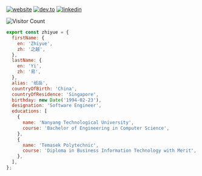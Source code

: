 [![website](https://img.shields.io/badge/yizhiyue.me-%23D17866.svg?&style=for-the-badge&logo=rss&logoColor=white)](https://yizhiyue.me)
[![dev.to](https://img.shields.io/badge/DEV.TO-%230A0A0A.svg?&style=for-the-badge&logo=dev.to&logoColor=white)](https://dev.to/zhiyueyi)
[![linkedin](https://img.shields.io/badge/linkedin-%230077B5.svg?&style=for-the-badge&logo=linkedin&logoColor=white)](https://www.linkedin.com/in/zhiyue/)

![Visitor Count](https://visitor-badge.glitch.me/badge?page_id=ZhiyueYi.ZhiyueYi)

```javascript
export const zhiyue = {
  firstName: {
    en: 'Zhiyue',
    zh: '之越',
  },
  lastName: {
    en: 'Yi',
    zh: '易',
  },
  alias: '纸岳',
  countryOfBirth: 'China',
  countryOfResidence: 'Singapore',
  birthday: new Date('1994-02-23'),
  designation: 'Software Engineer',
  educations: [
    {
      name: 'Nanyang Technological University',
      course: 'Bachelor of Engineering in Computer Science',
    },
    {
      name: 'Temasek Polytechnic',
      course: 'Diploma in Business Information Technology with Merit',
    },
  ],
};
```
